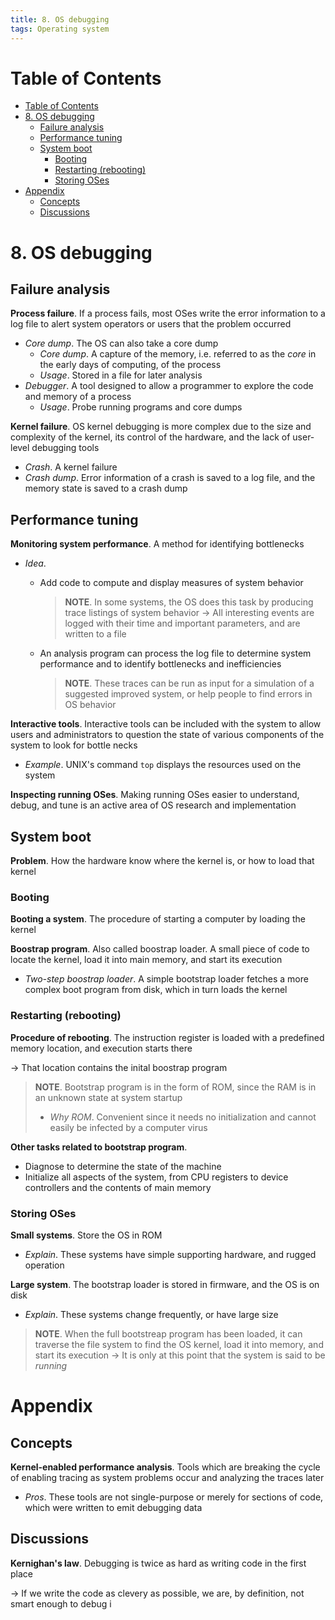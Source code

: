 ```yaml
---
title: 8. OS debugging
tags: Operating system
---
```


<!-- TOC titleSize:1 tabSpaces:2 depthFrom:1 depthTo:6 withLinks:1 updateOnSave:1 orderedList:0 skip:0 title:1 charForUnorderedList:* -->
# Table of Contents
- [Table of Contents](#table-of-contents)
- [8. OS debugging](#8-os-debugging)
  - [Failure analysis](#failure-analysis)
  - [Performance tuning](#performance-tuning)
  - [System boot](#system-boot)
    - [Booting](#booting)
    - [Restarting (rebooting)](#restarting-rebooting)
    - [Storing OSes](#storing-oses)
- [Appendix](#appendix)
  - [Concepts](#concepts)
  - [Discussions](#discussions)
<!-- /TOC -->

# 8. OS debugging
## Failure analysis
**Process failure**. If a process fails, most OSes write the error information to a log file to alert system operators or users that the problem occurred
* *Core dump*. The OS can also take a core dump
    * *Core dump*. A capture of the memory, i.e. referred to as the *core* in the early days of computing, of the process
    * *Usage*. Stored in a file for later analysis
* *Debugger*. A tool designed to allow a programmer to explore the code and memory of a process
    * *Usage*. Probe running programs and core dumps

**Kernel failure**. OS kernel debugging is more complex due to the size and complexity of the kernel, its control of the hardware, and the lack of user-level debugging tools
* *Crash*. A kernel failure
* *Crash dump*. Error information of a crash is saved to a log file, and the memory state is saved to a crash dump

## Performance tuning
**Monitoring system performance**. A method for identifying bottlenecks
* *Idea*.
    * Add code to compute and display measures of system behavior

        >**NOTE**. In some systems, the OS does this task by producing trace listings of system behavior
        >$\to$ All interesting events are logged with their time and important parameters, and are written to a file

    * An analysis program can process the log file to determine system performance and to identify bottlenecks and inefficiencies

        >**NOTE**. These traces can be run as input for a simulation of a suggested improved system, or help people to find errors in OS behavior

**Interactive tools**. Interactive tools can be included with the system to allow users and administrators to question the state of various components of the system to look for bottle necks
* *Example*. UNIX's command `top` displays the resources used on the system

**Inspecting running OSes**. Making running OSes easier to understand, debug, and tune is an active area of OS research and implementation

## System boot
**Problem**. How the hardware know where the kernel is, or how to load that kernel

### Booting
**Booting a system**. The procedure of starting a computer by loading the kernel

**Boostrap program**. Also called boostrap loader. A small piece of code to locate the kernel, load it into main memory, and start its execution
* *Two-step boostrap loader*. A simple bootstrap loader fetches a more complex boot program from disk, which in turn loads the kernel

### Restarting (rebooting)
**Procedure of rebooting**. The instruction register is loaded with a predefined memory location, and execution starts there

$\to$ That location contains the inital boostrap program

>**NOTE**. Bootstrap program is in the form of ROM, since the RAM is in an unknown state at system startup
>* *Why ROM*. Convenient since it needs no initialization and cannot easily be infected by a computer virus

**Other tasks related to bootstrap program**.
* Diagnose to determine the state of the machine
* Initialize all aspects of the system, from CPU registers to device controllers and the contents of main memory

### Storing OSes
**Small systems**. Store the OS in ROM
* *Explain*. These systems have simple supporting hardware, and rugged operation

**Large system**. The bootstrap loader is stored in firmware, and the OS is on disk
* *Explain*. These systems change frequently, or have large size

>**NOTE**. When the full bootstreap program has been loaded, it can traverse the file system to find the OS kernel, load it into memory, and start its execution
>$\to$ It is only at this point that the system is said to be *running*

# Appendix
## Concepts
**Kernel-enabled performance analysis**. Tools which are breaking the cycle of enabling tracing as system problems occur and analyzing the traces later
* *Pros*. These tools are not single-purpose or merely for sections of code, which were written to emit debugging data

## Discussions
**Kernighan's law**. Debugging is twice as hard as writing code in the first place

$\to$ If we write the code as clevery as possible, we are, by definition, not smart enough to debug i
